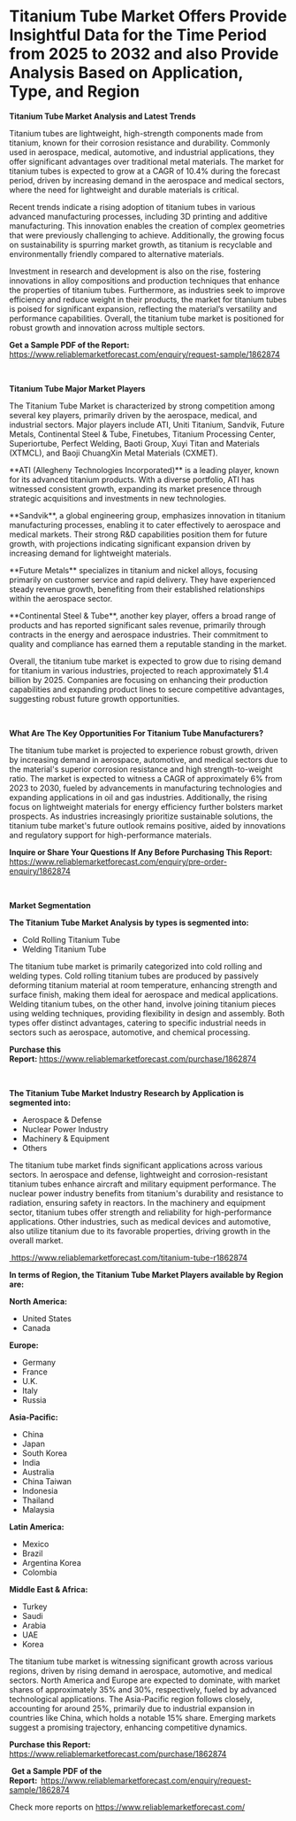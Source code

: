 <p><h1>Titanium Tube Market Offers Provide Insightful Data for the Time Period from 2025 to 2032 and also Provide Analysis Based on Application, Type, and Region</h1></p><p><strong>Titanium Tube Market Analysis and Latest Trends</strong></p>
<p><p>Titanium tubes are lightweight, high-strength components made from titanium, known for their corrosion resistance and durability. Commonly used in aerospace, medical, automotive, and industrial applications, they offer significant advantages over traditional metal materials. The market for titanium tubes is expected to grow at a CAGR of 10.4% during the forecast period, driven by increasing demand in the aerospace and medical sectors, where the need for lightweight and durable materials is critical.</p><p>Recent trends indicate a rising adoption of titanium tubes in various advanced manufacturing processes, including 3D printing and additive manufacturing. This innovation enables the creation of complex geometries that were previously challenging to achieve. Additionally, the growing focus on sustainability is spurring market growth, as titanium is recyclable and environmentally friendly compared to alternative materials.</p><p>Investment in research and development is also on the rise, fostering innovations in alloy compositions and production techniques that enhance the properties of titanium tubes. Furthermore, as industries seek to improve efficiency and reduce weight in their products, the market for titanium tubes is poised for significant expansion, reflecting the material’s versatility and performance capabilities. Overall, the titanium tube market is positioned for robust growth and innovation across multiple sectors.</p></p>
<p><strong>Get a Sample PDF of the Report:&nbsp;</strong> <a href="https://www.reliablemarketforecast.com/enquiry/request-sample/1862874?utm_campaign=3539&utm_medium=2&utm_source=Github&utm_content=ia&utm_term=31032025&utm_id=titanium-tube">https://www.reliablemarketforecast.com/enquiry/request-sample/1862874</a></p>
<p>&nbsp;</p>
<p><strong>Titanium Tube Major Market Players</strong></p>
<p><p>The Titanium Tube Market is characterized by strong competition among several key players, primarily driven by the aerospace, medical, and industrial sectors. Major players include ATI, Uniti Titanium, Sandvik, Future Metals, Continental Steel & Tube, Finetubes, Titanium Processing Center, Superiortube, Perfect Welding, Baoti Group, Xuyi Titan and Materials (XTMCL), and Baoji ChuangXin Metal Materials (CXMET).</p><p>**ATI (Allegheny Technologies Incorporated)** is a leading player, known for its advanced titanium products. With a diverse portfolio, ATI has witnessed consistent growth, expanding its market presence through strategic acquisitions and investments in new technologies.</p><p>**Sandvik**, a global engineering group, emphasizes innovation in titanium manufacturing processes, enabling it to cater effectively to aerospace and medical markets. Their strong R&D capabilities position them for future growth, with projections indicating significant expansion driven by increasing demand for lightweight materials.</p><p>**Future Metals** specializes in titanium and nickel alloys, focusing primarily on customer service and rapid delivery. They have experienced steady revenue growth, benefiting from their established relationships within the aerospace sector.</p><p>**Continental Steel & Tube**, another key player, offers a broad range of products and has reported significant sales revenue, primarily through contracts in the energy and aerospace industries. Their commitment to quality and compliance has earned them a reputable standing in the market.</p><p>Overall, the titanium tube market is expected to grow due to rising demand for titanium in various industries, projected to reach approximately $1.4 billion by 2025. Companies are focusing on enhancing their production capabilities and expanding product lines to secure competitive advantages, suggesting robust future growth opportunities.</p></p>
<p>&nbsp;</p>
<p><strong>What Are The Key Opportunities For Titanium Tube Manufacturers?</strong></p>
<p><p>The titanium tube market is projected to experience robust growth, driven by increasing demand in aerospace, automotive, and medical sectors due to the material's superior corrosion resistance and high strength-to-weight ratio. The market is expected to witness a CAGR of approximately 6% from 2023 to 2030, fueled by advancements in manufacturing technologies and expanding applications in oil and gas industries. Additionally, the rising focus on lightweight materials for energy efficiency further bolsters market prospects. As industries increasingly prioritize sustainable solutions, the titanium tube market's future outlook remains positive, aided by innovations and regulatory support for high-performance materials.</p></p>
<p><strong>Inquire or Share Your Questions If Any Before Purchasing This Report:</strong> <a href="https://www.reliablemarketforecast.com/enquiry/pre-order-enquiry/1862874?utm_campaign=3539&utm_medium=2&utm_source=Github&utm_content=ia&utm_term=31032025&utm_id=titanium-tube">https://www.reliablemarketforecast.com/enquiry/pre-order-enquiry/1862874</a></p>
<p>&nbsp;</p>
<p><strong>Market Segmentation</strong></p>
<p><strong>The Titanium Tube Market Analysis by types is segmented into:</strong></p>
<p><ul><li>Cold Rolling Titanium Tube</li><li>Welding Titanium Tube</li></ul></p>
<p><p>The titanium tube market is primarily categorized into cold rolling and welding types. Cold rolling titanium tubes are produced by passively deforming titanium material at room temperature, enhancing strength and surface finish, making them ideal for aerospace and medical applications. Welding titanium tubes, on the other hand, involve joining titanium pieces using welding techniques, providing flexibility in design and assembly. Both types offer distinct advantages, catering to specific industrial needs in sectors such as aerospace, automotive, and chemical processing.</p></p>
<p><strong>Purchase this Report:&nbsp;</strong><a href="https://www.reliablemarketforecast.com/purchase/1862874?utm_campaign=3539&utm_medium=2&utm_source=Github&utm_content=ia&utm_term=31032025&utm_id=titanium-tube">https://www.reliablemarketforecast.com/purchase/1862874</a></p>
<p>&nbsp;</p>
<p><strong>The Titanium Tube Market Industry Research by Application is segmented into:</strong></p>
<p><ul><li>Aerospace & Defense</li><li>Nuclear Power Industry</li><li>Machinery & Equipment</li><li>Others</li></ul></p>
<p><p>The titanium tube market finds significant applications across various sectors. In aerospace and defense, lightweight and corrosion-resistant titanium tubes enhance aircraft and military equipment performance. The nuclear power industry benefits from titanium's durability and resistance to radiation, ensuring safety in reactors. In the machinery and equipment sector, titanium tubes offer strength and reliability for high-performance applications. Other industries, such as medical devices and automotive, also utilize titanium due to its favorable properties, driving growth in the overall market.</p></p>
<p><a href="https://www.reliablemarketforecast.com/titanium-tube-r1862874?utm_campaign=3539&utm_medium=2&utm_source=Github&utm_content=ia&utm_term=31032025&utm_id=titanium-tube">&nbsp;https://www.reliablemarketforecast.com/titanium-tube-r1862874</a></p>
<p><strong>In terms of Region, the Titanium Tube Market Players available by Region are:</strong></p>
<p>
    <p> <strong> North America: </strong>
        <ul>
            <li>United States</li>
            <li>Canada</li>
        </ul>
        </p> 
    <p> <strong> Europe: </strong>
        <ul>
            <li>Germany</li>
            <li>France</li>
            <li>U.K.</li>
            <li>Italy</li>
            <li>Russia</li>
        </ul>
        </p> 
    <p> <strong> Asia-Pacific: </strong>
        <ul>
            <li>China</li>
            <li>Japan</li>
            <li>South Korea</li>
            <li>India</li>
            <li>Australia</li>
            <li>China Taiwan</li>
            <li>Indonesia</li>
            <li>Thailand</li>
            <li>Malaysia</li>
        </ul>
        </p> 
    <p> <strong> Latin America: </strong>
        <ul>
            <li>Mexico</li>
            <li>Brazil</li>
            <li>Argentina Korea</li>
            <li>Colombia</li>
        </ul>
        </p> 
    <p> <strong> Middle East & Africa: </strong>
        <ul>
            <li>Turkey</li>
            <li>Saudi</li>
            <li>Arabia</li>
            <li>UAE</li>
            <li>Korea</li>
        </ul>
    </p>
    </p>
<p><p>The titanium tube market is witnessing significant growth across various regions, driven by rising demand in aerospace, automotive, and medical sectors. North America and Europe are expected to dominate, with market shares of approximately 35% and 30%, respectively, fueled by advanced technological applications. The Asia-Pacific region follows closely, accounting for around 25%, primarily due to industrial expansion in countries like China, which holds a notable 15% share. Emerging markets suggest a promising trajectory, enhancing competitive dynamics.</p></p>
<p><strong>Purchase this Report: </strong><a href="https://www.reliablemarketforecast.com/purchase/1862874?utm_campaign=3539&utm_medium=2&utm_source=Github&utm_content=ia&utm_term=31032025&utm_id=titanium-tube">https://www.reliablemarketforecast.com/purchase/1862874</a></p>
<p>&nbsp;<strong>Get a Sample PDF of the Report:&nbsp;&nbsp;</strong><a href="https://www.reliablemarketforecast.com/enquiry/request-sample/1862874?utm_campaign=3539&utm_medium=2&utm_source=Github&utm_content=ia&utm_term=31032025&utm_id=titanium-tube">https://www.reliablemarketforecast.com/enquiry/request-sample/1862874</a></p>
<p><strong></strong></p>
<p>Check more reports on <a href="https://www.reliablemarketforecast.com/?utm_campaign=3539&utm_medium=2&utm_source=Github&utm_content=ia&utm_term=31032025&utm_id=titanium-tube">https://www.reliablemarketforecast.com/</a></p>